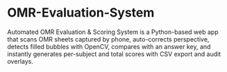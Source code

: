 # OMR-Evaluation-System
Automated OMR Evaluation &amp; Scoring System is a Python-based web app that scans OMR sheets captured by phone, auto-corrects perspective, detects filled bubbles with OpenCV, compares with an answer key, and instantly generates per-subject and total scores with CSV export and audit overlays.

